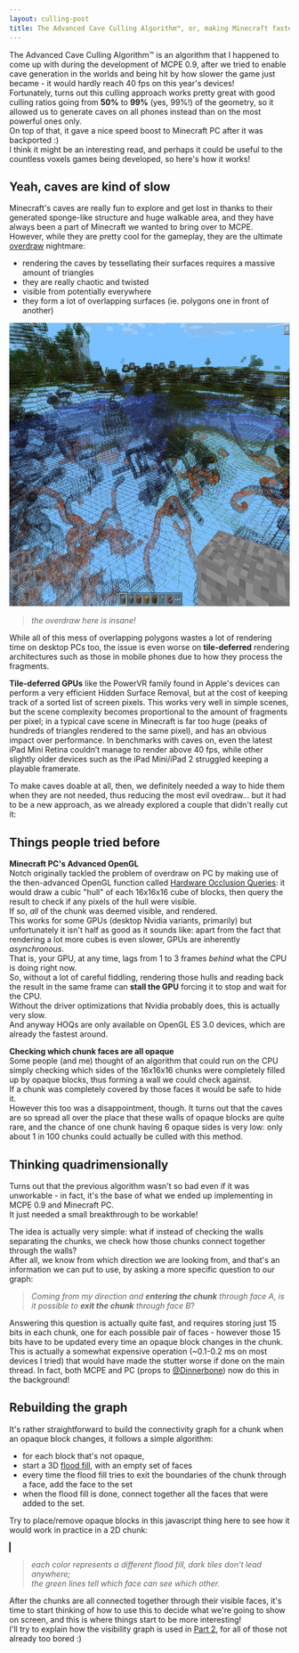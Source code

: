 ```yaml
---
layout: culling-post
title: The Advanced Cave Culling Algorithm™, or, making Minecraft faster
---
```


The Advanced Cave Culling Algorithm™ is an algorithm that I happened to come up with during the development of MCPE 0.9, after we tried to enable cave generation in the worlds and being hit by how slower the game just became - it would hardly reach 40 fps on this year's devices!  
Fortunately, turns out this culling approach works pretty great with good culling ratios going from **50%** to **99%** (yes, 99%!) of the geometry, so it allowed us to generate caves on all phones instead than on the most powerful ones only.  
On top of that, it gave a nice speed boost to Minecraft PC after it was backported :)  
I think it might be an interesting read, and perhaps it could be useful to the countless voxels games being developed, so here's how it works!

Yeah, caves are kind of slow
----

Minecraft's caves are really fun to explore and get lost in thanks to their generated sponge-like structure and huge walkable area, and they have always been a part of Minecraft we wanted to bring over to MCPE.  
However, while they are pretty cool for the gameplay, they are the ultimate [overdraw](http://en.wikipedia.org/wiki/Fillrate) nightmare:  
* rendering the caves by tessellating their surfaces requires a massive amount of triangles
* they are really chaotic and twisted
* visible from potentially everywhere
* they form a lot of overlapping surfaces (ie. polygons one in front of another)

<img src="/images/cull_before.jpg" width="830" height="509">

> *the overdraw here is insane!*

While all of this mess of overlapping polygons wastes a lot of rendering time on desktop PCs too, the issue is even worse on **tile-deferred** rendering architectures such as those in mobile phones due to how they process the fragments.

**Tile-deferred GPUs** like the PowerVR family found in Apple's devices can perform a very efficient Hidden Surface Removal, but at the cost of keeping track of a sorted list of screen pixels. This works very well in simple scenes, but the scene complexity becomes proportional to the amount of fragments per pixel; in a typical cave scene in Minecraft is far too huge (peaks of hundreds of triangles rendered to the same pixel), and has an obvious impact over performance.
In benchmarks with caves on, even the latest iPad Mini Retina couldn’t manage to render above 40 fps, while other slightly older devices such as the iPad Mini/iPad 2 struggled keeping a playable framerate.

To make caves doable at all, then, we definitely needed a way to hide them when they are not needed, thus reducing the most evil ovedraw... but it had to be a new approach, as we already explored a couple that didn't really cut it:

Things people tried before
----

**Minecraft PC's Advanced OpenGL**  
Notch originally tackled the problem of overdraw on PC by making use of the then-advanced OpenGL function called [Hardware Occlusion Queries](http://archive.gamedev.net/archive/reference/programming/features/occlusionculling/index.html): it would draw a cubic "hull" of each 16x16x16 cube of blocks, then query the result to check if any pixels of the hull were visible.  
If so, *all* of the chunk was deemed visible, and rendered.  
This works for some GPUs (desktop Nvidia variants, primarily) but unfortunately it isn't half as good as it sounds like: apart from the fact that rendering a lot more cubes is even slower, GPUs are inherently *asynchronous*.  
That is, your GPU, at any time, lags from 1 to 3 frames *behind* what the CPU is doing right now.  
So, without a lot of careful fiddling, rendering those hulls and reading back the result in the same frame can **stall the GPU** forcing it to stop and wait for the CPU.  
Without the driver optimizations that Nvidia probably does, this is actually very slow.  
And anyway HOQs are only available on OpenGL ES 3.0 devices, which are already the fastest around.

**Checking which chunk faces are all opaque**  
Some people (and me) thought of an algorithm that could run on the CPU simply checking which sides of the 16x16x16 chunks were completely filled up by opaque blocks, thus forming a wall we could check against.  
If a chunk was completely covered by those faces it would be safe to hide it.  
However this too was a disappointment, though. It turns out that the caves are so spread all over the place that these walls of opaque blocks are quite rare, and the chance of one chunk having 6 opaque sides is very low: only about 1 in 100 chunks could actually be culled with this method.

Thinking quadrimensionally
----

Turns out that the previous algorithm wasn't so bad even if it was unworkable - in fact, it's the base of what we ended up implementing in MCPE 0.9 and Minecraft PC.  
It just needed a small breakthrough to be workable!  

The idea is actually very simple: what if instead of checking the walls separating the chunks, we check how those chunks connect together through the walls?  
After all, we know from which direction we are looking from, and that's an information we can put to use, by asking a more specific question to our graph:  

>*Coming from my direction and **entering the chunk** through face A, is it possible to **exit the chunk** through face B*?

Answering this question is actually quite fast, and requires storing just 15 bits in each chunk, one for each possible pair of faces - however those 15 bits have to be updated every time an opaque block changes in the chunk.  
This is actually a somewhat expensive operation (~0.1-0.2 ms on most devices I tried) that would have made the stutter worse if done on the main thread. In fact, both MCPE and PC (props to [@Dinnerbone](https://twitter.com/Dinnerbone)) now do this in the background!

Rebuilding the graph
-----------

It's rather straightforward to build the connectivity graph for a chunk when an opaque block changes, it follows a simple algorithm:
* for each block that's not opaque,
* start a 3D [flood fill](http://en.wikipedia.org/wiki/Flood_fill), with an empty set of faces
* every time the flood fill tries to exit the boundaries of the chunk through a face, add the face to the set
* when the flood fill is done, connect together all the faces that were added to the set.

Try to place/remove opaque blocks in this javascript thing here to see how it would work in practice in a 2D chunk:  

<canvas id="example1" width="610" height="610"
style="border:1px solid #000000;">
</canvas>
>*each color represents a different flood fill, dark tiles don't lead anywhere;  
>the green lines tell which face can see which other.*

After the chunks are all connected together through their visible faces, it's time to start thinking of how to use this to decide what we're going to show on screen, and this is where things start to be more interesting!  
I'll try to explain how the visibility graph is used in [Part 2](http://localhost:4000/2014/07/22/visibility-2.html), for all of those not already too bored :)
